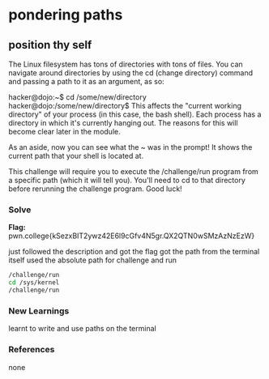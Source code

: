 # pondering paths

## position thy self
The Linux filesystem has tons of directories with tons of files. You can navigate around directories by using the cd (change directory) command and passing a path to it as an argument, as so:

hacker@dojo:~$ cd /some/new/directory
hacker@dojo:/some/new/directory$
This affects the "current working directory" of your process (in this case, the bash shell). Each process has a directory in which it's currently hanging out. The reasons for this will become clear later in the module.

As an aside, now you can see what the ~ was in the prompt! It shows the current path that your shell is located at.

This challenge will require you to execute the /challenge/run program from a specific path (which it will tell you). You'll need to cd to that directory before rerunning the challenge program. Good luck!

### Solve
**Flag:** pwn.college{kSezxBIT2ywz42E6l9cGfv4N5gr.QX2QTN0wSMzAzNzEzW}

just followed the description and got the flag
got the path from the terminal itself
used the absolute path for challenge and run


```bash
/challenge/run
cd /sys/kernel
/challenge/run
```

### New Learnings
learnt to write and use paths on the terminal

### References 
none
